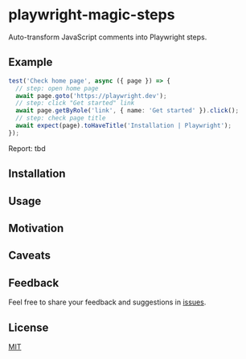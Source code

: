 # playwright-magic-steps
Auto-transform JavaScript comments into Playwright steps.

## Example
```ts
test('Check home page', async ({ page }) => {
  // step: open home page
  await page.goto('https://playwright.dev');
  // step: click "Get started" link
  await page.getByRole('link', { name: 'Get started' }).click();
  // step: check page title
  await expect(page).toHaveTitle('Installation | Playwright');
});
```
Report:
tbd

## Installation

## Usage

## Motivation

## Caveats

## Feedback
Feel free to share your feedback and suggestions in [issues](https://github.com/vitalets/playwright-magic-steps/issues).

## License
[MIT](https://github.com/vitalets/playwright-magic-steps/blob/main/LICENSE)